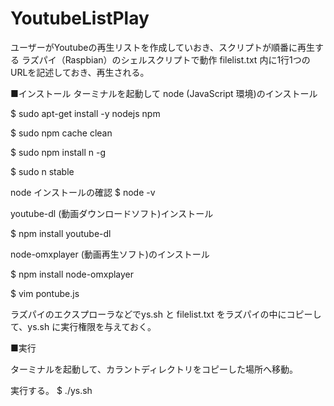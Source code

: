 # YoutubeListPlay
ユーザーがYoutubeの再生リストを作成していおき、スクリプトが順番に再生する
ラズパイ（Raspbian）のシェルスクリプトで動作
filelist.txt 内に1行1つのURLを記述しておき、再生される。

■インストール
 ターミナルを起動して node (JavaScript 環境)のインストール
 
$ sudo apt-get install -y nodejs npm

$ sudo npm cache clean

$ sudo npm install n -g

$ sudo n stable

 node インストールの確認
$ node -v

 youtube-dl (動画ダウンロードソフト)インストール
 
$ npm install youtube-dl

 node-omxplayer (動画再生ソフト)のインストール
 
$ npm install node-omxplayer

$ vim pontube.js

ラズパイのエクスプローラなどでys.sh と filelist.txt をラズパイの中にコピーして、ys.sh に実行権限を与えておく。

■実行

 ターミナルを起動して、カラントディレクトリをコピーした場所へ移動。

 実行する。
$ ./ys.sh

